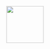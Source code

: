 <div id="header" align="center">
  <img src="https://media.giphy.com/media/M9gbBd9nbDrOTu1Mqx/giphy.gif](https://media.giphy.com/media/qgQUggAC3Pfv687qPC/giphy.gif)https://media.giphy.com/media/qgQUggAC3Pfv687qPC/giphy.gif" width="100"/>
</div>
